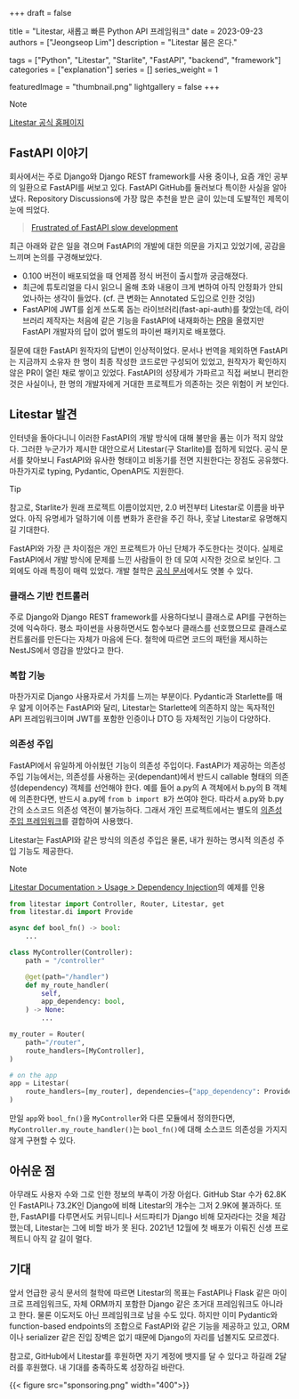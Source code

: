 +++
draft = false

title = "Litestar, 새롭고 빠른 Python API 프레임워크"
date = 2023-09-23
authors = ["Jeongseop Lim"]
description = "Litestar 붐은 온다."

tags = ["Python", "Litestar", "Starlite", "FastAPI", "backend", "framework"]
categories = ["explanation"]
series = []
series_weight = 1

featuredImage = "thumbnail.png"
lightgallery = false
+++

<!--more-->

> [!NOTE]
> [Litestar 공식 홈페이지](https://litestar.dev/)

## FastAPI 이야기

회사에서는 주로 Django와 Django REST framework를 사용 중이나, 요즘 개인 공부의 일환으로 FastAPI를 써보고 있다. FastAPI GitHub를 둘러보다 특이한 사실을 알아냈다. Repository Discussions에 가장 많은 추천을 받은 글이 있는데 도발적인 제목이 눈에 띄었다.

> [Frustrated of FastAPI slow development](https://github.com/tiangolo/fastapi/discussions/3970)

최근 아래와 같은 일을 겪으며 FastAPI의 개발에 대한 의문을 가지고 있었기에, 공감을 느끼며 논의를 구경해보았다.

* 0.100 버전이 배포되었을 때 언제쯤 정식 버전이 출시할까 궁금해졌다.
* 최근에 튜토리얼을 다시 읽으니 올해 초와 내용이 크게 변하여 아직 안정화가 안되었나하는 생각이 들었다. (cf. 큰 변화는 Annotated 도입으로 인한 것임)
* FastAPI에 JWT를 쉽게 쓰도록 돕는 라이브러리(fast-api-auth)를 찾았는데, 라이브러리 제작자는 처음에 같은 기능을 FastAPI에 내재화하는 [PR](https://github.com/tiangolo/fastapi/pull/3305)을 올렸지만 FastAPI 개발자의 답이 없어 별도의 파이썬 패키지로 배포했다.

질문에 대한 FastAPI 원작자의 답변이 인상적이었다. 문서나 번역을 제외하면 FastAPI는 지금까지 소유자 한 명이 최종 작성한 코드로만 구성되어 있었고, 원작자가 확인하지 않은 PR이 열린 채로 쌓이고 있었다. FastAPI의 성장세가 가파르고 직접 써보니 편리한 것은 사실이나, 한 명의 개발자에게 거대한 프로젝트가 의존하는 것은 위험이 커 보인다.

## Litestar 발견

인터넷을 돌아다니니 이러한 FastAPI의 개발 방식에 대해 불만을 품는 이가 적지 않았다. 그러한 누군가가 제시한 대안으로서 Litestar(구 Starlite)를 접하게 되었다. 공식 문서를 찾아보니 FastAPI와 유사한 형태이고 비동기를 전면 지원한다는 장점도 공유했다. 마찬가지로 typing, Pydantic, OpenAPI도 지원한다.

> [!TIP]
> 참고로, Starlite가 원래 프로젝트 이름이었지만, 2.0 버전부터 Litestar로 이름을 바꾸었다. 아직 유명세가 덜하기에 이름 변화가 혼란을 주긴 하나, 훗날 Litestar로 유명해지길 기대한다.

FastAPI와 가장 큰 차이점은 개인 프로젝트가 아닌 단체가 주도한다는 것이다. 실제로 FastAPI에서 개발 방식에 문제를 느낀 사람들이 한 데 모여 시작한 것으로 보인다. 그 외에도 아래 특징이 매력 있었다. 개발 철학은 [공식 문서](https://docs.litestar.dev/latest/#philosophy)에서도 엿볼 수 있다.

### 클래스 기반 컨트롤러

주로 Django와 Django REST framework를 사용하다보니 클래스로 API를 구현하는 것에 익숙하다. 평소 파이썬을 사용하면서도 함수보다 클래스를 선호했으므로 클래스로 컨트롤러를 만든다는 자체가 마음에 든다. 철학에 따르면 코드의 패턴을 제시하는 NestJS에서 영감을 받았다고 한다.

### 복합 기능

마찬가지로 Django 사용자로서 가치를 느끼는 부분이다. Pydantic과 Starlette를 매우 얇게 이어주는 FastAPI와 달리, Litestar는 Starlette에 의존하지 않는 독자적인 API 프레임워크이며 JWT를 포함한 인증이나 DTO 등 자체적인 기능이 다양하다.

### 의존성 주입

FastAPI에서 유일하게 아쉬웠던 기능이 의존성 주입이다. FastAPI가 제공하는 의존성 주입 기능에서는, 의존성를 사용하는 곳(dependant)에서 반드시 callable 형태의 의존성(dependency) 객체를 선언해야 한다. 예를 들어 a.py의 A 객체에서 b.py의 B 객체에 의존한다면, 반드시 a.py에 `from b import B`가 쓰여야 한다. 따라서 a.py와 b.py 간의 소스코드 의존성 역전이 불가능하다. 그래서 개인 프로젝트에서는 별도의 [의존성 주입 프레임워크](https://python-dependency-injector.ets-labs.org/introduction/di_in_python.html)를 결합하여 사용했다.

Litestar는 FastAPI와 같은 방식의 의존성 주입은 물론, 내가 원하는 명시적 의존성 주입 기능도 제공한다.

> [!NOTE]
> [Litestar Documentation > Usage > Dependency Injection](https://docs.litestar.dev/2/usage/dependency-injection.html#)의 예제를 인용

```python {open=true}
from litestar import Controller, Router, Litestar, get
from litestar.di import Provide

async def bool_fn() -> bool:
    ...

class MyController(Controller):
    path = "/controller"

    @get(path="/handler")
    def my_route_handler(
        self,
        app_dependency: bool,
    ) -> None:
        ...

my_router = Router(
    path="/router",
    route_handlers=[MyController],
)

# on the app
app = Litestar(
    route_handlers=[my_router], dependencies={"app_dependency": Provide(bool_fn)}
)
```

만일 `app`와 `bool_fn()`을 `MyController`와 다른 모듈에서 정의한다면, `MyController.my_route_handler()`는 `bool_fn()`에 대해 소스코드 의존성을 가지지 않게 구현할 수 있다.

## 아쉬운 점

아무래도 사용자 수와 그로 인한 정보의 부족이 가장 아쉽다. GitHub Star 수가 62.8K인 FastAPI나 73.2K인 Django에 비해 Litestar의 개수는 그저 2.9K에 불과하다. 또한, FastAPI를 다루면서도 커뮤니티나 서드파티가 Django 비해 모자라다는 것을 체감했는데, Litestar는 그에 비할 바가 못 된다. 2021년 12월에 첫 배포가 이뤄진 신생 프로젝트니 아직 갈 길이 멀다.

## 기대

앞서 언급한 공식 문서의 철학에 따르면 Litestar의 목표는 FastAPI나 Flask 같은 마이크로 프레임워크도, 자체 ORM까지 포함한 Django 같은 초거대 프레임워크도 아니라고 한다. 물론 이도저도 아닌 프레임워크로 남을 수도 있다. 하지만 이미 Pydantic와 function-based endpoints의 조합으로 FastAPI와 같은 기능을 제공하고 있고, ORM이나 serializer 같은 진입 장벽은 없기 때문에 Django의 자리를 넘볼지도 모르겠다.

참고로, GitHub에서 Litestar를 후원하면 자기 계정에 뱃지를 달 수 있다고 하길래 2달러를 후원했다. 내 기대를 충족하도록 성장하길 바란다.

{{< figure src="sponsoring.png" width="400">}}
